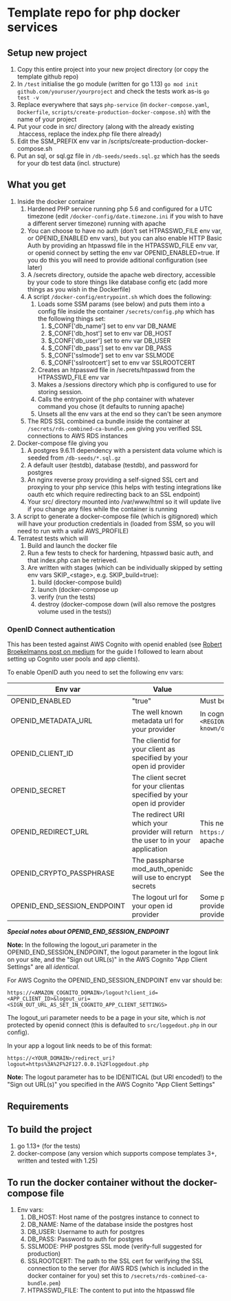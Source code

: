 # Template repo for php docker services

## Setup new project

1. Copy this entire project into your new project directory (or copy the template github repo)
2. In `/test` initialise the go module (written for go 1.13) `go mod init github.com/youruser/yourproject` and check
   the tests work as-is `go test -v`
3. Replace everywhere that says `php-service` (in `docker-compose.yaml`, `Dockerfile`, 
   `scripts/create-production-docker-compose.sh`) with the name of your project
4. Put your code in src/ directory (along with the already existing .htaccess, replace the index.php file there
   already)
5. Edit the SSM\_PREFIX env var in /scripts/create-production-docker-compose.sh
6. Put an sql, or sql.gz file in `/db-seeds/seeds.sql.gz` which has the seeds for your db test data (incl. structure)

## What you get

1. Inside the docker container
    1. Hardened PHP service running php 5.6 and configured for a UTC timezone (edit `/docker-config/date.timezone.ini`
       if you wish to have a different server timezone) running with apache
    2. You can choose to have no auth (don't set HTPASSWD\_FILE env var, or OPENID\_ENABLED env vars), but you can also
       enable HTTP Basic Auth by providing an htpasswd file in the HTPASSWD_FILE env var, or openid connect by setting
       the env var OPENID_ENABLED=true. If you do this you will need to provide aditional configuration (see later)
    3. A /secrets directory, outside the apache web directory, accessible by your code to store things like
       database config etc (add more things as you wish in the Dockerfile)
    4. A script `/docker-config/entrypoint.sh` which does the following:
        1. Loads some SSM params (see below) and puts them into a config file inside the container `/secrets/config.php`
           which has the following things set:
            1. $_CONF['db_name'] set to env var DB\_NAME
            2. $_CONF['db_host'] set to env var DB\_HOST
            3. $_CONF['db_user'] set to env var DB\_USER
            4. $_CONF['db_pass'] set to env var DB\_PASS
            5. $_CONF['sslmode'] set to env var SSLMODE
            6. $_CONF['sslrootcert'] set to env var SSLROOTCERT
        2. Creates an htpasswd file in /secrets/htpasswd from the HTPASSWD_FILE env var
        3. Makes a /sessions directory which php is configured to use for storing session.
        4. Calls the entrypoint of the php container with whatever command you chose (it defaults to running apache)
        5. Unsets all the env vars at the end so they can't be seen anymore
    5. The RDS SSL combined ca bundle inside the container at `/secrets/rds-combined-ca-bundle.pem` giving you verified
       SSL connections to AWS RDS instances
3. Docker-compose file giving you 
    1. A postgres 9.6.11 dependency with a persistent data volume which is seeded from `/db-seeds/*.sql.gz`
    2. A default user (testdb), database (testdb), and password for postgres
    3. An nginx reverse proxy providing a self-signed SSL cert and proxying to your php service (this helps with
       testing integrations like oauth etc which require redirecting back to an SSL endpoint)
    4. Your src/ directory mounted into /var/www/html so it will update live if you change any files while the
       container is running
4. A script to generate a docker-compose file (which is gitignored) which will have your production
   credentials in (loaded from SSM, so you will need to run with a valid AWS\_PROFILE)
5. Terratest tests which will
    1. Build and launch the docker file
    2. Run a few tests to check for hardening, htpasswd basic auth, and that index.php can be retrieved.
    3. Are written with stages (which can be individually skipped by setting env vars SKIP\_\<stage\>,
       e.g. SKIP_build=true):
        1. build (docker-compose build)
        2. launch (docker-compose up
        3. verify (run the tests)
        4. destroy (docker-compose down (will also remove the postgres volume used in the tests))

### OpenID Connect authentication

This has been tested against AWS Cognito with openid enabled (see [Robert Broekelmanns post on medium](https://medium.com/@robert.broeckelmann/openid-connect-authorization-code-flow-with-aws-cognito-246997abd11a)
for the guide I followed to learn about setting up Cognito user pools and app clients).

To enable OpenID auth you need to set the following env vars:

Env var | Value | Notes
--- | --- | ---
OPENID\_ENABLED | "true" | Must be the string true
OPENID\_METADATA\_URL | The well known metadata url for your provider | In cognito this is `https://cognito-idp.<REGION>.amazonaws.com/<COGNITO_USER_POOL_ID>/.well-known/openid-configuration`
OPENID\_CLIENT\_ID | The clientid for your client as specified by your open id provider |
OPENID\_SECRET | The client secret for your clientas specified by your open id provider |
OPENID\_REDIRECT\_URL | The redirect URI which your provider will return the user to in your application | This needs to be set to `https://<YOUR_DOMAIN>/redirect_uri` to match the apache module configuration
OPENID\_CRYPTO\_PASSPHRASE | The passpharse mod\_auth\_openidc will use to encrypt secrets | See the [mod\_auth\_openidc config file for more info](https://github.com/zmartzone/mod_auth_openidc/blob/master/auth_openidc.conf#L16)
OPENID\_END\_SESSION\_ENDPOINT | The logout url for your open id provider | Some providers (looking at you AWS Cognito) do not provide this from the metadata endpoint, for any provider that doesn't you will need to set this explicitly.

***Special notes about OPENID\_END\_SESSION\_ENDPOINT***

**Note:** In the following the logout\_uri parameter in the OPENID\_END\_SESSION\_ENDPOINT, the logout parameter in the
logout link on your site, and the "Sign out URL(s)" in the AWS Cognito "App Client Settings" are all _identical_.

For AWS Cognito the OPENID\_END\_SESSION\_ENDPOINT env var should be:

    https://<AMAZON_COGNITO_DOMAIN>/logout?client_id=<APP_CLIENT_ID>&logout_uri=<SIGN_OUT_URL_AS_SET_IN_COGNITO_APP_CLIENT_SETTINGS>

The logout\_uri parameter needs to be a page in your site, which is _not_ protected by openid connect (this is defaulted to `src/loggedout.php` in our config).

In your app a logout link needs to be of this format:

    https://<YOUR_DOMAIN>/redirect_uri?logout=https%3A%2F%2F127.0.0.1%2Floggedout.php

**Note:** The logout parameter has to be IDENITICAL (but URI encoded!) to the "Sign out URL(s)" you specified in the AWS Cognito "App Client Settings"


## Requirements

## To build the project

1. go 1.13+ (for the tests)
2. docker-compose (any version which supports compose templates 3+, written and tested with 1.25)

## To run the docker container without the docker-compose file

1. Env vars:
    1. DB\_HOST: Host name of the postgres instance to connect to
    2. DB\_NAME: Name of the database inside the postgres host
    3. DB\_USER: Username to auth for postgres
    4. DB\_PASS: Password to auth for postgres
    5. SSLMODE: PHP postgres SSL mode (verify-full suggested for production)
    6. SSLROOTCERT: The path to the SSL cert for verifying the SSL connection to the server (for AWS RDS (which is
       included in the docker container for you) set this to `/secrets/rds-combined-ca-bundle.pem`)
    7. HTPASSWD\_FILE: The content to put into the htpasswd file
